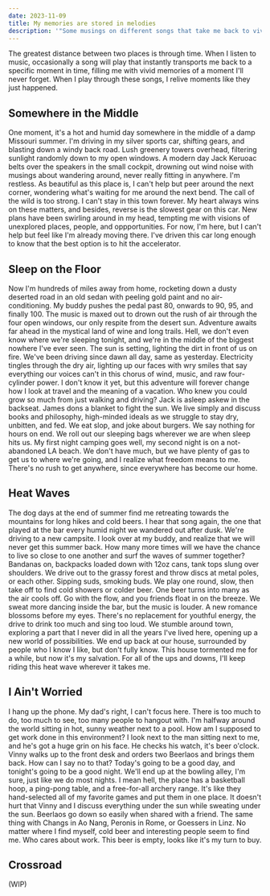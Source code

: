 ```yaml
---
date: 2023-11-09
title: My memories are stored in melodies
description: '"Some musings on different songs that take me back to vivid memories."'
---
```

The greatest distance between two places is through time. When I listen to music, occasionally a song will play that instantly transports me back to a specific moment in time, filling me with vivid memories of a moment I'll never forget. When I play through these songs, I relive moments like they just happened.

## Somewhere in the Middle
One moment, it's a hot and humid day somewhere in the middle of a damp Missouri summer. I'm driving in my silver sports car, shifting gears, and blasting down a windy back road. Lush greenery towers overhead, filtering sunlight randomly down to my open windows. A modern day Jack Keruoac belts over the speakers in the small cockpit, drowning out wind noise with musings about wandering around, never really fitting in anywhere. I'm restless. As beautiful as this place is, I can't help but peer around the next corner, wondering what's waiting for me around the next bend. The call of the wild is too strong. I can't stay in this town forever. My heart always wins on these matters, and besides, reverse is the slowest gear on this car. New plans have been swirling around in my head, tempting me with visions of unexplored places, people, and oppportunities. For now, I'm here, but I can't help but feel like I'm already moving there. I've driven this car long enough to know that the best option is to hit the accelerator.

## Sleep on the Floor
Now I'm hundreds of miles away from home, rocketing down a dusty deserted road in an old sedan with peeling gold paint and no air-conditioning. My buddy pushes the pedal past 80, onwards to 90, 95, and finally 100. The music is maxed out to drown out the rush of air through the four open windows, our only respite from the desert sun. Adventure awaits far ahead in the mystical land of wine and long trails. Hell, we don't even know where we're sleeping tonight, and we're in the middle of the biggest nowhere I've ever seen. The sun is setting, lighting the dirt in front of us on fire. We've been driving since dawn all day, same as yesterday. Electricity tingles through the dry air, lighting up our faces with wry smiles that say everything our voices can't in this chorus of wind, music, and raw four-cylinder power. I don't know it yet, but this adventure will forever change how I look at travel and the meaning of a vacation. Who knew you could grow so much from just walking and driving? Jack is asleep askew in the backseat. James dons a blanket to fight the sun. We live simply and discuss books and philosophy, high-minded ideals as we struggle to stay dry, unbitten, and fed. We eat slop, and joke about burgers. We say nothing for hours on end. We roll out our sleeping bags wherever we are when sleep hits us. My first night camping goes well, my second night is on a not-abandoned LA beach. We don't have much, but we have plenty of gas to get us to where we're going, and I realize what freedom means to me. There's no rush to get anywhere, since everywhere has become our home.

## Heat Waves
The dog days at the end of summer find me retreating towards the mountains for long hikes and cold beers. I hear that song again, the one that played at the bar every humid night we wandered out after dusk. We're driving to a new campsite. I look over at my buddy, and realize that we will never get this summer back. How many more times will we have the chance to live so close to one another and surf the waves of summer together? Bandanas on, backpacks loaded down with 12oz cans, tank tops slung over shoulders. We drive out to the grassy forest and throw discs at metal poles, or each other. Sipping suds, smoking buds. We play one round, slow, then take off to find cold showers or colder beer. One beer turns into many as the air cools off. Go with the flow, and you friends float in on the breeze. We sweat more dancing inside the bar, but the music is louder. A new romance blossoms before my eyes. There's no replacement for youthful energy, the drive to drink too much and sing too loud. We stumble around town, exploring a part that I never did in all the years I've lived here, opening up a new world of possibilities. We end up back at our house, surrounded by people who I know I like, but don't fully know. This house tormented me for a while, but now it's my salvation. For all of the ups and downs, I'll keep riding this heat wave wherever it takes me.

## I Ain't Worried
I hang up the phone. My dad's right, I can't focus here. There is too much to do, too much to see, too many people to hangout with. I'm halfway around the world sitting in hot, sunny weather next to a pool. How am I supposed to get work done in this environment? I look next to the man sitting next to me, and he's got a huge grin on his face. He checks his watch, it's beer o'clock. Vinny walks up to the front desk and orders two Beerlaos and brings them back. How can I say no to that? Today's going to be a good day, and tonight's going to be a good night. We'll end up at the bowling alley, I'm sure, just like we do most nights. I mean hell, the place has a basketball hoop, a ping-pong table, and a free-for-all archery range. It's like they hand-selected all of my favorite games and put them in one place. It doesn't hurt that Vinny and I discuss everything under the sun while sweating under the sun. Beerlaos go down so easily when shared with a friend. The same thing with Changs in Ao Nang, Peronis in Rome, or Goessers in Linz. No matter where I find myself, cold beer and interesting people seem to find me. Who cares about work. This beer is empty, looks like it's my turn to buy.

## Crossroad
(WIP)